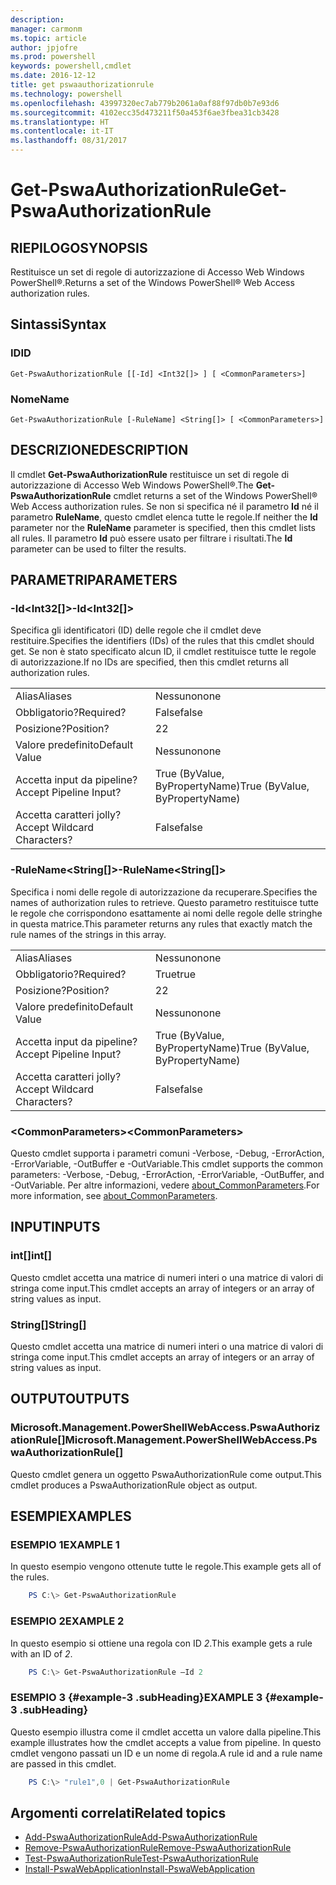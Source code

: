 ```yaml
---
description: 
manager: carmonm
ms.topic: article
author: jpjofre
ms.prod: powershell
keywords: powershell,cmdlet
ms.date: 2016-12-12
title: get pswaauthorizationrule
ms.technology: powershell
ms.openlocfilehash: 43997320ec7ab779b2061a0af88f97db0b7e93d6
ms.sourcegitcommit: 4102ecc35d473211f50a453f6ae3fbea31cb3428
ms.translationtype: HT
ms.contentlocale: it-IT
ms.lasthandoff: 08/31/2017
---
```

#  <a name="get-pswaauthorizationrule"></a><span data-ttu-id="d3ad8-103">Get-PswaAuthorizationRule</span><span class="sxs-lookup"><span data-stu-id="d3ad8-103">Get-PswaAuthorizationRule</span></span>

##  <a name="synopsis"></a><span data-ttu-id="d3ad8-104">RIEPILOGO</span><span class="sxs-lookup"><span data-stu-id="d3ad8-104">SYNOPSIS</span></span>

<span data-ttu-id="d3ad8-105">Restituisce un set di regole di autorizzazione di Accesso Web Windows PowerShell®.</span><span class="sxs-lookup"><span data-stu-id="d3ad8-105">Returns a set of the Windows PowerShell® Web Access authorization rules.</span></span>

##  <a name="syntax"></a><span data-ttu-id="d3ad8-106">Sintassi</span><span class="sxs-lookup"><span data-stu-id="d3ad8-106">Syntax</span></span>

###  <a name="id"></a><span data-ttu-id="d3ad8-107">ID</span><span class="sxs-lookup"><span data-stu-id="d3ad8-107">ID</span></span>
```
Get-PswaAuthorizationRule [[-Id] <Int32[]> ] [ <CommonParameters>]
```

###  <a name="name"></a><span data-ttu-id="d3ad8-108">Nome</span><span class="sxs-lookup"><span data-stu-id="d3ad8-108">Name</span></span>
```
Get-PswaAuthorizationRule [-RuleName] <String[]> [ <CommonParameters>]
```

## <a name="description"></a><span data-ttu-id="d3ad8-109">DESCRIZIONE</span><span class="sxs-lookup"><span data-stu-id="d3ad8-109">DESCRIPTION</span></span>

<span data-ttu-id="d3ad8-110">Il cmdlet **Get-PswaAuthorizationRule** restituisce un set di regole di autorizzazione di Accesso Web Windows PowerShell®.</span><span class="sxs-lookup"><span data-stu-id="d3ad8-110">The **Get-PswaAuthorizationRule** cmdlet returns a set of the Windows PowerShell® Web Access authorization rules.</span></span>
<span data-ttu-id="d3ad8-111">Se non si specifica né il parametro **Id** né il parametro **RuleName**, questo cmdlet elenca tutte le regole.</span><span class="sxs-lookup"><span data-stu-id="d3ad8-111">If neither the **Id** parameter nor the **RuleName** parameter is specified, then this cmdlet lists all rules.</span></span> <span data-ttu-id="d3ad8-112">Il parametro **Id** può essere usato per filtrare i risultati.</span><span class="sxs-lookup"><span data-stu-id="d3ad8-112">The **Id** parameter can be used to filter the results.</span></span>

## <a name="parameters"></a><span data-ttu-id="d3ad8-113">PARAMETRI</span><span class="sxs-lookup"><span data-stu-id="d3ad8-113">PARAMETERS</span></span>

### <a name="-idltint32gt"></a><span data-ttu-id="d3ad8-114">-Id&lt;Int32\[\]&gt;</span><span class="sxs-lookup"><span data-stu-id="d3ad8-114">-Id&lt;Int32\[\]&gt;</span></span>

<span data-ttu-id="d3ad8-115">Specifica gli identificatori (ID) delle regole che il cmdlet deve restituire.</span><span class="sxs-lookup"><span data-stu-id="d3ad8-115">Specifies the identifiers (IDs) of the rules that this cmdlet should get.</span></span> <span data-ttu-id="d3ad8-116">Se non è stato specificato alcun ID, il cmdlet restituisce tutte le regole di autorizzazione.</span><span class="sxs-lookup"><span data-stu-id="d3ad8-116">If no IDs are specified, then this cmdlet returns all authorization rules.</span></span>

|||  
|-|-|
| <span data-ttu-id="d3ad8-117">Alias</span><span class="sxs-lookup"><span data-stu-id="d3ad8-117">Aliases</span></span>                              | <span data-ttu-id="d3ad8-118">Nessuno</span><span class="sxs-lookup"><span data-stu-id="d3ad8-118">none</span></span>                                 |
| <span data-ttu-id="d3ad8-119">Obbligatorio?</span><span class="sxs-lookup"><span data-stu-id="d3ad8-119">Required?</span></span>                            | <span data-ttu-id="d3ad8-120">False</span><span class="sxs-lookup"><span data-stu-id="d3ad8-120">false</span></span>                                |
| <span data-ttu-id="d3ad8-121">Posizione?</span><span class="sxs-lookup"><span data-stu-id="d3ad8-121">Position?</span></span>                            | <span data-ttu-id="d3ad8-122">2</span><span class="sxs-lookup"><span data-stu-id="d3ad8-122">2</span></span>                                    |
| <span data-ttu-id="d3ad8-123">Valore predefinito</span><span class="sxs-lookup"><span data-stu-id="d3ad8-123">Default Value</span></span>                        | <span data-ttu-id="d3ad8-124">Nessuno</span><span class="sxs-lookup"><span data-stu-id="d3ad8-124">none</span></span>                                 |
| <span data-ttu-id="d3ad8-125">Accetta input da pipeline?</span><span class="sxs-lookup"><span data-stu-id="d3ad8-125">Accept Pipeline Input?</span></span>               | <span data-ttu-id="d3ad8-126">True (ByValue, ByPropertyName)</span><span class="sxs-lookup"><span data-stu-id="d3ad8-126">True (ByValue, ByPropertyName)</span></span>       |
| <span data-ttu-id="d3ad8-127">Accetta caratteri jolly?</span><span class="sxs-lookup"><span data-stu-id="d3ad8-127">Accept Wildcard Characters?</span></span>          | <span data-ttu-id="d3ad8-128">False</span><span class="sxs-lookup"><span data-stu-id="d3ad8-128">false</span></span>                                |

### <a name="-rulenameltstringgt"></a><span data-ttu-id="d3ad8-129">-RuleName&lt;String\[\]&gt;</span><span class="sxs-lookup"><span data-stu-id="d3ad8-129">-RuleName&lt;String\[\]&gt;</span></span>

<span data-ttu-id="d3ad8-130">Specifica i nomi delle regole di autorizzazione da recuperare.</span><span class="sxs-lookup"><span data-stu-id="d3ad8-130">Specifies the names of authorization rules to retrieve.</span></span> <span data-ttu-id="d3ad8-131">Questo parametro restituisce tutte le regole che corrispondono esattamente ai nomi delle regole delle stringhe in questa matrice.</span><span class="sxs-lookup"><span data-stu-id="d3ad8-131">This parameter returns any rules that exactly match the rule names of the strings in this array.</span></span>

|||  
|-|-|
| <span data-ttu-id="d3ad8-132">Alias</span><span class="sxs-lookup"><span data-stu-id="d3ad8-132">Aliases</span></span>                              | <span data-ttu-id="d3ad8-133">Nessuno</span><span class="sxs-lookup"><span data-stu-id="d3ad8-133">none</span></span>                                 |
| <span data-ttu-id="d3ad8-134">Obbligatorio?</span><span class="sxs-lookup"><span data-stu-id="d3ad8-134">Required?</span></span>                            | <span data-ttu-id="d3ad8-135">True</span><span class="sxs-lookup"><span data-stu-id="d3ad8-135">true</span></span>                                 |
| <span data-ttu-id="d3ad8-136">Posizione?</span><span class="sxs-lookup"><span data-stu-id="d3ad8-136">Position?</span></span>                            | <span data-ttu-id="d3ad8-137">2</span><span class="sxs-lookup"><span data-stu-id="d3ad8-137">2</span></span>                                    |
| <span data-ttu-id="d3ad8-138">Valore predefinito</span><span class="sxs-lookup"><span data-stu-id="d3ad8-138">Default Value</span></span>                        | <span data-ttu-id="d3ad8-139">Nessuno</span><span class="sxs-lookup"><span data-stu-id="d3ad8-139">none</span></span>                                 |
| <span data-ttu-id="d3ad8-140">Accetta input da pipeline?</span><span class="sxs-lookup"><span data-stu-id="d3ad8-140">Accept Pipeline Input?</span></span>               | <span data-ttu-id="d3ad8-141">True (ByValue, ByPropertyName)</span><span class="sxs-lookup"><span data-stu-id="d3ad8-141">True (ByValue, ByPropertyName)</span></span>       |
| <span data-ttu-id="d3ad8-142">Accetta caratteri jolly?</span><span class="sxs-lookup"><span data-stu-id="d3ad8-142">Accept Wildcard Characters?</span></span>          | <span data-ttu-id="d3ad8-143">False</span><span class="sxs-lookup"><span data-stu-id="d3ad8-143">false</span></span>                                |

### <a name="ltcommonparametersgt"></a><span data-ttu-id="d3ad8-144">&lt;CommonParameters&gt;</span><span class="sxs-lookup"><span data-stu-id="d3ad8-144">&lt;CommonParameters&gt;</span></span>

<span data-ttu-id="d3ad8-145">Questo cmdlet supporta i parametri comuni -Verbose, -Debug, -ErrorAction, -ErrorVariable, -OutBuffer e -OutVariable.</span><span class="sxs-lookup"><span data-stu-id="d3ad8-145">This cmdlet supports the common parameters: -Verbose, -Debug, -ErrorAction, -ErrorVariable, -OutBuffer, and -OutVariable.</span></span>
<span data-ttu-id="d3ad8-146">Per altre informazioni, vedere [about_CommonParameters](http://go.microsoft.com/fwlink/p/?LinkID=113216).</span><span class="sxs-lookup"><span data-stu-id="d3ad8-146">For more information, see [about_CommonParameters](http://go.microsoft.com/fwlink/p/?LinkID=113216).</span></span>

## <a name="inputs"></a><span data-ttu-id="d3ad8-147">INPUT</span><span class="sxs-lookup"><span data-stu-id="d3ad8-147">INPUTS</span></span>

###  <a name="int"></a><span data-ttu-id="d3ad8-148">int\[\]</span><span class="sxs-lookup"><span data-stu-id="d3ad8-148">int\[\]</span></span>

<span data-ttu-id="d3ad8-149">Questo cmdlet accetta una matrice di numeri interi o una matrice di valori di stringa come input.</span><span class="sxs-lookup"><span data-stu-id="d3ad8-149">This cmdlet accepts an array of integers or an array of string values as input.</span></span>

###  <a name="string"></a><span data-ttu-id="d3ad8-150">String\[\]</span><span class="sxs-lookup"><span data-stu-id="d3ad8-150">String\[\]</span></span>

<span data-ttu-id="d3ad8-151">Questo cmdlet accetta una matrice di numeri interi o una matrice di valori di stringa come input.</span><span class="sxs-lookup"><span data-stu-id="d3ad8-151">This cmdlet accepts an array of integers or an array of string values as input.</span></span>

##  <a name="outputs"></a><span data-ttu-id="d3ad8-152">OUTPUT</span><span class="sxs-lookup"><span data-stu-id="d3ad8-152">OUTPUTS</span></span>

###  <a name="microsoftmanagementpowershellwebaccesspswaauthorizationrule"></a><span data-ttu-id="d3ad8-153">Microsoft.Management.PowerShellWebAccess.PswaAuthorizationRule\[\]</span><span class="sxs-lookup"><span data-stu-id="d3ad8-153">Microsoft.Management.PowerShellWebAccess.PswaAuthorizationRule\[\]</span></span>

<span data-ttu-id="d3ad8-154">Questo cmdlet genera un oggetto PswaAuthorizationRule come output.</span><span class="sxs-lookup"><span data-stu-id="d3ad8-154">This cmdlet produces a PswaAuthorizationRule object as output.</span></span>


## <a name="examples"></a><span data-ttu-id="d3ad8-155">ESEMPI</span><span class="sxs-lookup"><span data-stu-id="d3ad8-155">EXAMPLES</span></span>

### <a name="example-1"></a><span data-ttu-id="d3ad8-156">ESEMPIO 1</span><span class="sxs-lookup"><span data-stu-id="d3ad8-156">EXAMPLE 1</span></span>

<span data-ttu-id="d3ad8-157">In questo esempio vengono ottenute tutte le regole.</span><span class="sxs-lookup"><span data-stu-id="d3ad8-157">This example gets all of the rules.</span></span>

```PowerShell
    PS C:\> Get-PswaAuthorizationRule
```

### <a name="example-2"></a><span data-ttu-id="d3ad8-158">ESEMPIO 2</span><span class="sxs-lookup"><span data-stu-id="d3ad8-158">EXAMPLE 2</span></span>

<span data-ttu-id="d3ad8-159">In questo esempio si ottiene una regola con ID *2*.</span><span class="sxs-lookup"><span data-stu-id="d3ad8-159">This example gets a rule with an ID of *2*.</span></span>

```PowerShell
    PS C:\> Get-PswaAuthorizationRule –Id 2
```

### <a name="example-3-example-3-subheading"></a><span data-ttu-id="d3ad8-160">ESEMPIO 3 {#example-3 .subHeading}</span><span class="sxs-lookup"><span data-stu-id="d3ad8-160">EXAMPLE 3 {#example-3 .subHeading}</span></span>

<span data-ttu-id="d3ad8-161">Questo esempio illustra come il cmdlet accetta un valore dalla pipeline.</span><span class="sxs-lookup"><span data-stu-id="d3ad8-161">This example illustrates how the cmdlet accepts a value from pipeline.</span></span>
<span data-ttu-id="d3ad8-162">In questo cmdlet vengono passati un ID e un nome di regola.</span><span class="sxs-lookup"><span data-stu-id="d3ad8-162">A rule id and a rule name are passed in this cmdlet.</span></span>

```PowerShell
    PS C:\> "rule1",0 | Get-PswaAuthorizationRule
```

##  <a name="related-topics"></a><span data-ttu-id="d3ad8-163">Argomenti correlati</span><span class="sxs-lookup"><span data-stu-id="d3ad8-163">Related topics</span></span>

-  [<span data-ttu-id="d3ad8-164">Add-PswaAuthorizationRule</span><span class="sxs-lookup"><span data-stu-id="d3ad8-164">Add-PswaAuthorizationRule</span></span>](add-pswaauthorizationrule.md)
-  [<span data-ttu-id="d3ad8-165">Remove-PswaAuthorizationRule</span><span class="sxs-lookup"><span data-stu-id="d3ad8-165">Remove-PswaAuthorizationRule</span></span>](remove-pswaauthorizationrule.md)
-  [<span data-ttu-id="d3ad8-166">Test-PswaAuthorizationRule</span><span class="sxs-lookup"><span data-stu-id="d3ad8-166">Test-PswaAuthorizationRule</span></span>](test-pswaauthorizationrule.md)
-  [<span data-ttu-id="d3ad8-167">Install-PswaWebApplication</span><span class="sxs-lookup"><span data-stu-id="d3ad8-167">Install-PswaWebApplication</span></span>](install-pswawebapplication.md)
